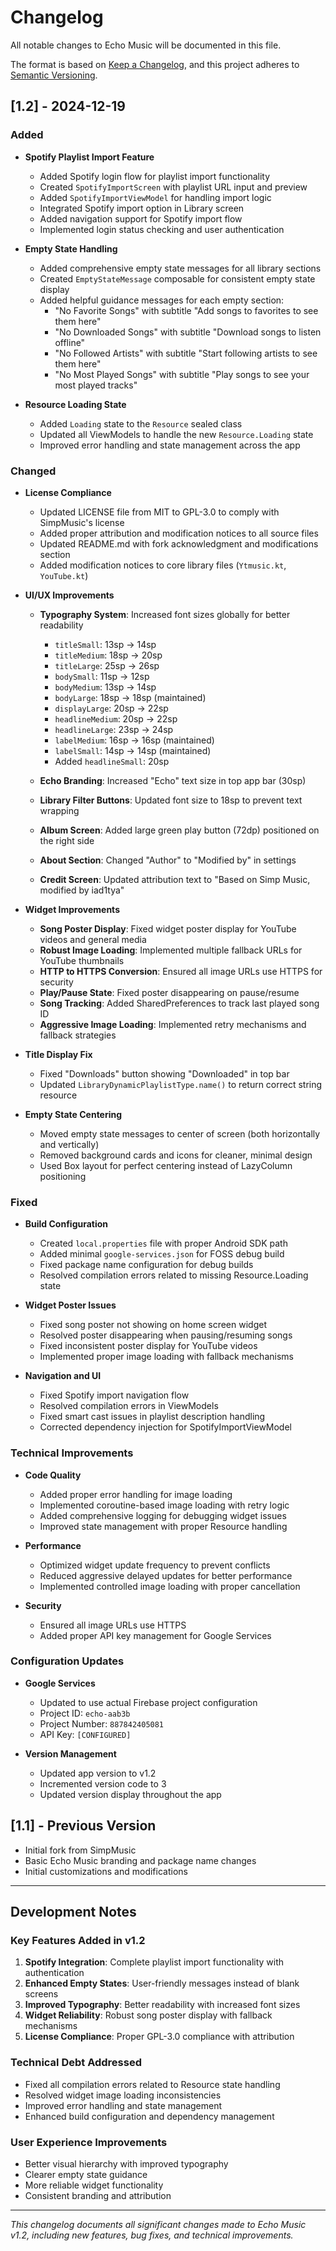 # Changelog

All notable changes to Echo Music will be documented in this file.

The format is based on [Keep a Changelog](https://keepachangelog.com/en/1.0.0/),
and this project adheres to [Semantic Versioning](https://semver.org/spec/v2.0.0.html).

## [1.2] - 2024-12-19

### Added
- **Spotify Playlist Import Feature**
  - Added Spotify login flow for playlist import functionality
  - Created `SpotifyImportScreen` with playlist URL input and preview
  - Added `SpotifyImportViewModel` for handling import logic
  - Integrated Spotify import option in Library screen
  - Added navigation support for Spotify import flow
  - Implemented login status checking and user authentication

- **Empty State Handling**
  - Added comprehensive empty state messages for all library sections
  - Created `EmptyStateMessage` composable for consistent empty state display
  - Added helpful guidance messages for each empty section:
    - "No Favorite Songs" with subtitle "Add songs to favorites to see them here"
    - "No Downloaded Songs" with subtitle "Download songs to listen offline"
    - "No Followed Artists" with subtitle "Start following artists to see them here"
    - "No Most Played Songs" with subtitle "Play songs to see your most played tracks"

- **Resource Loading State**
  - Added `Loading` state to the `Resource` sealed class
  - Updated all ViewModels to handle the new `Resource.Loading` state
  - Improved error handling and state management across the app

### Changed
- **License Compliance**
  - Updated LICENSE file from MIT to GPL-3.0 to comply with SimpMusic's license
  - Added proper attribution and modification notices to all source files
  - Updated README.md with fork acknowledgment and modifications section
  - Added modification notices to core library files (`Ytmusic.kt`, `YouTube.kt`)

- **UI/UX Improvements**
  - **Typography System**: Increased font sizes globally for better readability
    - `titleSmall`: 13sp → 14sp
    - `titleMedium`: 18sp → 20sp
    - `titleLarge`: 25sp → 26sp
    - `bodySmall`: 11sp → 12sp
    - `bodyMedium`: 13sp → 14sp
    - `bodyLarge`: 18sp → 18sp (maintained)
    - `displayLarge`: 20sp → 22sp
    - `headlineMedium`: 20sp → 22sp
    - `headlineLarge`: 23sp → 24sp
    - `labelMedium`: 16sp → 16sp (maintained)
    - `labelSmall`: 14sp → 14sp (maintained)
    - Added `headlineSmall`: 20sp

  - **Echo Branding**: Increased "Echo" text size in top app bar (30sp)
  - **Library Filter Buttons**: Updated font size to 18sp to prevent text wrapping
  - **Album Screen**: Added large green play button (72dp) positioned on the right side
  - **About Section**: Changed "Author" to "Modified by" in settings
  - **Credit Screen**: Updated attribution text to "Based on Simp Music, modified by iad1tya"

- **Widget Improvements**
  - **Song Poster Display**: Fixed widget poster display for YouTube videos and general media
  - **Robust Image Loading**: Implemented multiple fallback URLs for YouTube thumbnails
  - **HTTP to HTTPS Conversion**: Ensured all image URLs use HTTPS for security
  - **Play/Pause State**: Fixed poster disappearing on pause/resume
  - **Song Tracking**: Added SharedPreferences to track last played song ID
  - **Aggressive Image Loading**: Implemented retry mechanisms and fallback strategies

- **Title Display Fix**
  - Fixed "Downloads" button showing "Downloaded" in top bar
  - Updated `LibraryDynamicPlaylistType.name()` to return correct string resource

- **Empty State Centering**
  - Moved empty state messages to center of screen (both horizontally and vertically)
  - Removed background cards and icons for cleaner, minimal design
  - Used Box layout for perfect centering instead of LazyColumn positioning

### Fixed
- **Build Configuration**
  - Created `local.properties` file with proper Android SDK path
  - Added minimal `google-services.json` for FOSS debug build
  - Fixed package name configuration for debug builds
  - Resolved compilation errors related to missing Resource.Loading state

- **Widget Poster Issues**
  - Fixed song poster not showing on home screen widget
  - Resolved poster disappearing when pausing/resuming songs
  - Fixed inconsistent poster display for YouTube videos
  - Implemented proper image loading with fallback mechanisms

- **Navigation and UI**
  - Fixed Spotify import navigation flow
  - Resolved compilation errors in ViewModels
  - Fixed smart cast issues in playlist description handling
  - Corrected dependency injection for SpotifyImportViewModel

### Technical Improvements
- **Code Quality**
  - Added proper error handling for image loading
  - Implemented coroutine-based image loading with retry logic
  - Added comprehensive logging for debugging widget issues
  - Improved state management with proper Resource handling

- **Performance**
  - Optimized widget update frequency to prevent conflicts
  - Reduced aggressive delayed updates for better performance
  - Implemented controlled image loading with proper cancellation

- **Security**
  - Ensured all image URLs use HTTPS
  - Added proper API key management for Google Services

### Configuration Updates
- **Google Services**
  - Updated to use actual Firebase project configuration
  - Project ID: `echo-aab3b`
  - Project Number: `887842405081`
  - API Key: `[CONFIGURED]`

- **Version Management**
  - Updated app version to v1.2
  - Incremented version code to 3
  - Updated version display throughout the app

## [1.1] - Previous Version
- Initial fork from SimpMusic
- Basic Echo Music branding and package name changes
- Initial customizations and modifications

---

## Development Notes

### Key Features Added in v1.2
1. **Spotify Integration**: Complete playlist import functionality with authentication
2. **Enhanced Empty States**: User-friendly messages instead of blank screens
3. **Improved Typography**: Better readability with increased font sizes
4. **Widget Reliability**: Robust song poster display with fallback mechanisms
5. **License Compliance**: Proper GPL-3.0 compliance with attribution

### Technical Debt Addressed
- Fixed all compilation errors related to Resource state handling
- Resolved widget image loading inconsistencies
- Improved error handling and state management
- Enhanced build configuration and dependency management

### User Experience Improvements
- Better visual hierarchy with improved typography
- Clearer empty state guidance
- More reliable widget functionality
- Consistent branding and attribution

---

*This changelog documents all significant changes made to Echo Music v1.2, including new features, bug fixes, and technical improvements.*
